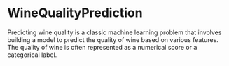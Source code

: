 # WineQualityPrediction
Predicting wine quality is a classic machine learning problem that involves building a model to predict the quality of wine based on various features. The quality of wine is often represented as a numerical score or a categorical label.
